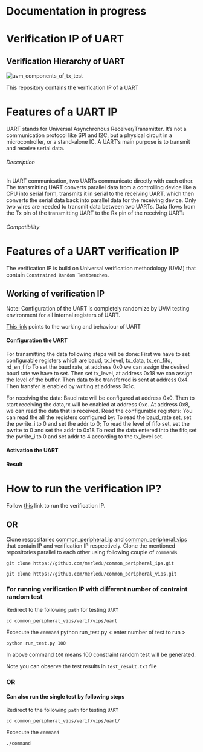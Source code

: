 
# Documentation in progress

# Verification IP of UART

## Verification Hierarchy of UART
![uvm_components_of_tx_test](https://user-images.githubusercontent.com/42897240/170076067-cf450306-4bc4-4271-a9d8-0e226c759fbb.png)


This repository contains the verification IP of a UART



# Features of a UART IP

UART stands for Universal Asynchronous Receiver/Transmitter. It’s not a communication protocol like SPI and I2C, but a physical circuit in a microcontroller, or a stand-alone IC. A UART’s main purpose is to transmit and receive serial data.

###### Description

In UART communication, two UARTs communicate directly with each other. The transmitting UART converts parallel data from a controlling device like a CPU into serial form, transmits it in serial to the receiving UART, which then converts the serial data back into parallel data for the receiving device. Only two wires are needed to transmit data between two UARTs. Data flows from the Tx pin of the transmitting UART to the Rx pin of the receiving UART:

###### Compatibility


# Features of a UART verification IP

The verification IP is build on Universal verification methodology (UVM) that contain `Constrained Random Testbenches`.

## Working of verification IP

Note: Configuration of the UART is completely randomize by UVM testing environment for all internal registers of UART.

[This link](https://www.circuitbasics.com/basics-uart-communication/#:~:text=UART%20stands%20for%20Universal%20Asynchronous,transmit%20and%20receive%20serial%20data) points to the working and behaviour of UART

#### Configuration the UART

For transmitting the data following steps will be done:
First we have to set configurable registers which are baud, tx_level, tx_data, tx_en_fifo, rd_en_fifo
To set the baud rate, at address 0x0 we can assign the desired baud rate we have to set.
Then set tx_level, at address 0x18 we can assign the level of the buffer.
Then data to be transferred is sent at address 0x4.
Then transfer is enabled by writing at address 0x1c.

For receiving the data:
Baud rate will be configured at address 0x0.
Then to start receiving the data,rx will be enabled at address 0xc.
At address 0x8, we can read the data that is received.
Read the configurable registers:
You can read the all the registers configured by:
To read the baud_rate set, set the pwrite_i to 0 and set the addr to 0;
To read the level of fifo set, set the pwrite to 0 and set the addr to 0x18
To read the data entered into the fifo,set the pwrite_i to 0 and set addr to 4 according to the tx_level set.

#### Activation the UART

#### Result



# How to run the verification IP?

Follow [this](https://github.com/merledu/common_peripheral_vips) link to run the verification IP.

## OR

Clone respositaries [common_peripheral_ip](https://github.com/merledu/common_peripheral_ips) and [common_peripheral_vips](https://github.com/merledu/common_peripheral_vips) that contain IP and verification IP respectively. Clone the mentioned repositories parallel to each other using following couple of `commands`

```
git clone https://github.com/merledu/common_peripheral_ips.git
```
```
git clone https://github.com/merledu/common_peripheral_vips.git
```

### For running verification IP with different number of contraint random test
Redirect to the following `path` for testing `UART`
```
cd common_peripheral_vips/verif/vips/uart
```

Excecute the `command` python run_test.py < enter number of test to run >

```
python run_test.py 100
```

In above command `100` means 100 constraint random test will be generated.

Note you can observe the test results in `test_result.txt` file

### OR

#### Can also run the single test by following steps

Redirect to the following `path` for testing `UART`
```
cd common_peripheral_vips/verif/vips/uart/
```
Excecute the `command`
```
./command
```
